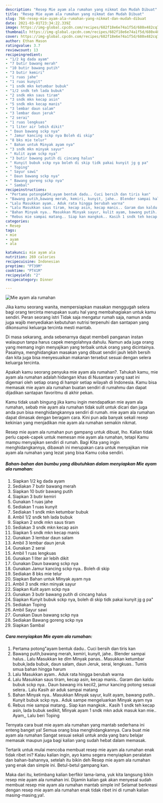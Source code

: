 ```yaml
---
description: "Resep Mie ayam ala rumahan yang nikmat dan Mudah Dibuat"
title: "Resep Mie ayam ala rumahan yang nikmat dan Mudah Dibuat"
slug: 766-resep-mie-ayam-ala-rumahan-yang-nikmat-dan-mudah-dibuat
date: 2021-03-01T23:34:22.339Z
image: https://img-global.cpcdn.com/recipes/682f18e6e74a1f5d/680x482cq70/mie-ayam-ala-rumahan-foto-resep-utama.jpg
thumbnail: https://img-global.cpcdn.com/recipes/682f18e6e74a1f5d/680x482cq70/mie-ayam-ala-rumahan-foto-resep-utama.jpg
cover: https://img-global.cpcdn.com/recipes/682f18e6e74a1f5d/680x482cq70/mie-ayam-ala-rumahan-foto-resep-utama.jpg
author: Ethan Mason
ratingvalue: 3.7
reviewcount: 13
recipeingredient:
- "1/2 kg dada ayam"
- "7 butir bawang merah"
- "10 butir bawang putih"
- "3 butir kemiri"
- "1 ruas jahe"
- "1 ruas kunyit"
- "1 sndk mkn ketumbar bubuk"
- "1/2 sndk teh lada bubuk"
- "2 sndk mkn saus tiram"
- "3 sndk mkn kecap asin"
- "5 sndk mkn kecap manis"
- "3 lembar daun salam"
- "3 lembar daun jeruk"
- "2 serai"
- "1 ruas lengkuas"
- "1 liter air lebih dikit"
- " Daun bawang sckp nya"
- " Jamur kancing sckp nya Boleh di skip"
- "8 bks mie telur"
- " Bahan untuk Minyak ayam nya"
- "3 sndk mkn minyak sayur"
- " Kulit ayam sckp nya"
- "3 butir bawang putih di cincang halus"
- " Kunyit bubuk sckp nya boleh di skip tidk pakai kunyit jg g pa"
- " Toping"
- " Sayur sawi"
- " Daun bawang sckp nya"
- " Bawang goreng sckp nya"
- " Sambal"
recipeinstructions:
- "Pertama potong&#34;ayam bentuk dadu.. Cuci bersih dan tiris kan"
- "Bawang putih,bawang merah, kemiri, kunyit, jahe.. Blender sampai halus.. Lalu Masukkan ke dlm Minyak panas.. Masukkan ketumbar bubuk,lada bubuk, daun salam, daun Jeruk, serai, lengkuas.. Tumis smua bahan hingga harum"
- "Lalu Masukkan ayam.. Aduk rata hingga berubah warna"
- "Lalu Masukkan saus tiram, kecap asin, kecap manis.. Garam dan kaldu bubuk sckp nya.. Daun bawang iris kecil2, jamur kancing potong sesuai selera.. Lalu Kasih air aduk sampai matang"
- "Bahan Minyak nya.. Masukkan Minyak sayur, kulit ayam, bawang putih.. Kunyit bubuk sckp nya.. Aduk sampe mengeluarkan Minyak ayam nya"
- "Rebus mie sampai matang.. Siap kan mangkok.. Kasih 1 sndk teh kecap asin, lada bubuk sedikit, Minyak ayam 1 sndk mkn aduk masuk kan mie.. Ayam,, Lalu beri Toping"
categories:
- Resep
tags:
- mie
- ayam
- ala

katakunci: mie ayam ala 
nutrition: 269 calories
recipecuisine: Indonesian
preptime: "PT39M"
cooktime: "PT41M"
recipeyield: "2"
recipecategory: Dinner

---
```



![Mie ayam ala rumahan](https://img-global.cpcdn.com/recipes/682f18e6e74a1f5d/680x482cq70/mie-ayam-ala-rumahan-foto-resep-utama.jpg)

Jika kamu seorang wanita, mempersiapkan masakan menggugah selera bagi orang tercinta merupakan suatu hal yang membahagiakan untuk kamu sendiri. Peran seorang istri Tidak saja mengatur rumah saja, namun anda juga wajib menyediakan kebutuhan nutrisi terpenuhi dan santapan yang dikonsumsi keluarga tercinta mesti mantab.

Di masa  sekarang, anda sebenarnya dapat membeli panganan instan walaupun tanpa harus capek mengolahnya dahulu. Namun ada juga orang yang memang ingin menyajikan yang terbaik untuk orang yang dicintainya. Pasalnya, menghidangkan masakan yang dibuat sendiri jauh lebih bersih dan kita juga bisa menyesuaikan makanan tersebut sesuai dengan selera keluarga tercinta. 



Apakah kamu seorang penyuka mie ayam ala rumahan?. Tahukah kamu, mie ayam ala rumahan adalah hidangan khas di Nusantara yang saat ini digemari oleh setiap orang di hampir setiap wilayah di Indonesia. Kamu bisa memasak mie ayam ala rumahan buatan sendiri di rumahmu dan dapat dijadikan santapan favoritmu di akhir pekan.

Kamu tidak usah bingung jika kamu ingin mendapatkan mie ayam ala rumahan, sebab mie ayam ala rumahan tidak sulit untuk dicari dan juga anda pun bisa menghidangkannya sendiri di rumah. mie ayam ala rumahan dapat dimasak dengan beragam cara. Kini pun ada banyak sekali resep kekinian yang menjadikan mie ayam ala rumahan semakin nikmat.

Resep mie ayam ala rumahan pun gampang untuk dibuat, lho. Kalian tidak perlu capek-capek untuk memesan mie ayam ala rumahan, tetapi Kamu mampu menyajikan sendiri di rumah. Bagi Kita yang ingin menghidangkannya, dibawah ini merupakan cara untuk menyajikan mie ayam ala rumahan yang lezat yang bisa Kamu coba sendiri.

<!--inarticleads1-->

##### Bahan-bahan dan bumbu yang dibutuhkan dalam menyiapkan Mie ayam ala rumahan:

1. Siapkan 1/2 kg dada ayam
1. Sediakan 7 butir bawang merah
1. Siapkan 10 butir bawang putih
1. Siapkan 3 butir kemiri
1. Gunakan 1 ruas jahe
1. Sediakan 1 ruas kunyit
1. Sediakan 1 sndk mkn ketumbar bubuk
1. Ambil 1/2 sndk teh lada bubuk
1. Siapkan 2 sndk mkn saus tiram
1. Sediakan 3 sndk mkn kecap asin
1. Siapkan 5 sndk mkn kecap manis
1. Gunakan 3 lembar daun salam
1. Ambil 3 lembar daun jeruk
1. Gunakan 2 serai
1. Ambil 1 ruas lengkuas
1. Gunakan 1 liter air lebih dikit
1. Gunakan  Daun bawang sckp nya
1. Gunakan  Jamur kancing sckp nya.. Boleh di skip
1. Sediakan 8 bks mie telur
1. Siapkan  Bahan untuk Minyak ayam nya
1. Ambil 3 sndk mkn minyak sayur
1. Siapkan  Kulit ayam sckp nya
1. Gunakan 3 butir bawang putih di cincang halus
1. Siapkan  Kunyit bubuk sckp nya, boleh di skip tidk pakai kunyit jg g pa&#34;
1. Sediakan  Toping
1. Ambil  Sayur sawi
1. Gunakan  Daun bawang sckp nya
1. Sediakan  Bawang goreng sckp nya
1. Siapkan  Sambal




<!--inarticleads2-->

##### Cara menyiapkan Mie ayam ala rumahan:

1. Pertama potong&#34;ayam bentuk dadu.. Cuci bersih dan tiris kan
1. Bawang putih,bawang merah, kemiri, kunyit, jahe.. Blender sampai halus.. Lalu Masukkan ke dlm Minyak panas.. Masukkan ketumbar bubuk,lada bubuk, daun salam, daun Jeruk, serai, lengkuas.. Tumis smua bahan hingga harum
1. Lalu Masukkan ayam.. Aduk rata hingga berubah warna
1. Lalu Masukkan saus tiram, kecap asin, kecap manis.. Garam dan kaldu bubuk sckp nya.. Daun bawang iris kecil2, jamur kancing potong sesuai selera.. Lalu Kasih air aduk sampai matang
1. Bahan Minyak nya.. Masukkan Minyak sayur, kulit ayam, bawang putih.. Kunyit bubuk sckp nya.. Aduk sampe mengeluarkan Minyak ayam nya
1. Rebus mie sampai matang.. Siap kan mangkok.. Kasih 1 sndk teh kecap asin, lada bubuk sedikit, Minyak ayam 1 sndk mkn aduk masuk kan mie.. Ayam,, Lalu beri Toping




Ternyata cara buat mie ayam ala rumahan yang mantab sederhana ini enteng banget ya! Semua orang bisa menghidangkannya. Cara buat mie ayam ala rumahan Sangat sesuai sekali untuk anda yang baru belajar memasak maupun juga bagi kalian yang sudah hebat dalam memasak.

Tertarik untuk mulai mencoba membuat resep mie ayam ala rumahan enak tidak ribet ini? Kalau kalian ingin, ayo kamu segera menyiapkan peralatan dan bahan-bahannya, setelah itu bikin deh Resep mie ayam ala rumahan yang enak dan simple ini. Betul-betul gampang kan. 

Maka dari itu, ketimbang kalian berfikir lama-lama, yuk kita langsung bikin resep mie ayam ala rumahan ini. Dijamin kalian gak akan menyesal sudah membuat resep mie ayam ala rumahan mantab simple ini! Selamat berkreasi dengan resep mie ayam ala rumahan enak tidak ribet ini di rumah kalian masing-masing,ya!.

